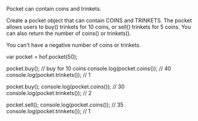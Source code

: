 Pocket can contain coins and trinkets. 

Create a pocket object that can contain COINS and TRINKETS. The pocket
allows users to buy() trinkets for 10 coins, or sell() trinkets for 5
coins. You can also return the number of coins() or trinkets().

You can't have a negative number of coins or trinkets.

var pocket = hof.pocket(50);

pocket.buy(); // buy for 10 coins
console.log(pocket.coins()); // 40
console.log(pocket.trinkets()); // 1

pocket.buy();
console.log(pocket.coins()); // 30
console.log(pocket.trinkets()); // 2

pocket.sell();
console.log(pocket.coins()); // 35
console.log(pocket.trinkets()); // 1
